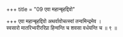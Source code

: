 +++
title = "09 एवा महान्बृहद्दिवो"

+++
एवा महान्बृहद्दिवो अथर्वावोचत्स्वां तन्वमिन्द्रमेव ।  
स्वसारो मातरिभ्वरीररिप्रा हिन्वन्ति च शवसा वर्धयन्ति च ॥ ९ ॥